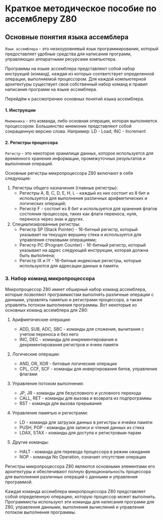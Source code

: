 # Краткое методическое пособие по ассемблеру Z80

## Основные понятия языка ассемблера

`Язык ассемблера` - это низкоуровневый язык программирования, который предоставляет удобные средства для написания программ, управляющих аппаратными ресурсами компьютера.

Программы на языке ассемблера представляют собой набор инструкций (команд), каждая из которых соответствует определенной операции, выполняемой процессором. Для каждой компьютерной архитектуры существует свой собственный набор команд и правил написания программ на языке ассемблера.

Перейдём к рассмотрению основных понятий языка ассемблера.

#### 1. Инструкции

`Мнемоника` - это команда, либо основная операция, которая выполняется процессором. Большинство мнемоник представляют собой сокращенную версию слова. Например: LD - Load, INC - Increment

#### 2. Регистры процессора

`Регистр` - это некоторое хранилище данных, которое используется для временного хранения информации, промежуточных результатов и выполнения операций.

Основные регистры микропроцессора Z80 включают в себя следующие:
1. Регистры общего назначения (главные регистры):
   - Регистры A, B, C, D, E, H, L - каждый из них состоит из 8 бит и используется для выполнения различных арифметических и логических операций;
   - Регистр F - состоит из 8 бит и используется для хранения флагов состояния процессора, таких как флаги переноса, нуля, переноса через знак и других.
2. Специализированные регистры:
   - Регистр SP (Stack Pointer) - 16-битный регистр, который указывает на текущую вершину стека и используется для управления стековыми операциями;
   - Регистр PC (Program Counter) - 16-битный регистр, который указывает на адрес следующей инструкции, которая должна быть выполнена;
   - Регистр IX и IY - 16-битные индексные регистры, которые используются для адресации данных в памяти.

### 3. Набор команд микропроцессора

Микропроцессор Z80 имеет обширный набор команд ассемблера, которые позволяют программистам выполнять различные операции с данными, управлять памятью и регистрами процессора, а также управлять потоком выполнения программы. Вот некоторые из основных команд ассемблера для Z80:

1. Арифметические операции:
   - ADD, SUB, ADC, SBC - команды для сложения, вычитания с учетом переноса и без него
   - INC, DEC - команды для инкрементирования и декрементирования регистров и ячеек памяти

2. Логические операции:
   - AND, OR, XOR - битовые логические операции
   - CPL, CCF, SCF - команды для инвертирования битов, управления флагами

3. Управление потоком выполнения:
   - JP, JR - команды для безусловного и условного перехода
   - CALL, RET - команды для вызова и возврата из подпрограммы
   - RST - команда для вызова прерывания

4. Управление памятью и регистрами:
   - LD - команда для загрузки данных в регистры и ячейки памяти
   - PUSH, POP - команды для записи и чтения данных из стека
   - LDAX, STAX - команды для доступа к регистровым парам

5. Другие команды:
   - HALT - команда для перевода процессора в режим ожидания
   - NOP - команда No Operation, означает отсутствие операции

Регистры микропроцессора Z80 являются основными элементами его архитектуры и обеспечивают полную функциональность процессора для выполнения различных операций с данными и управления программой.

Каждая команда ассемблера микропроцессора Z80 представляет собой определенную операцию, которую процессор может выполнить. Программисты используют эти команды для написания программ для Z80, управления данными, выполнения вычислений и управления потоком выполнения программы.
